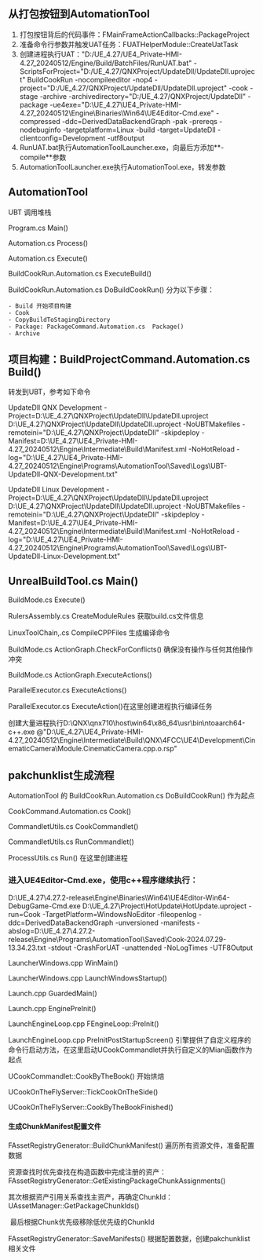 ## 从打包按钮到AutomationTool

1. 打包按钮背后的代码事件：FMainFrameActionCallbacks::PackageProject
2. 准备命令行参数并触发UAT任务：FUATHelperModule::CreateUatTask
3. 创建进程执行UAT："D:/UE_4.27/UE4_Private-HMI-4.27_20240512/Engine/Build/BatchFiles/RunUAT.bat" -ScriptsForProject="D:/UE_4.27/QNXProject/UpdateDll/UpdateDll.uproject" BuildCookRun -nocompileeditor -nop4 -project="D:/UE_4.27/QNXProject/UpdateDll/UpdateDll.uproject" -cook -stage -archive -archivedirectory="D:/UE_4.27/QNXProject/UpdateDll" -package -ue4exe="D:\UE_4.27\UE4_Private-HMI-4.27_20240512\Engine\Binaries\Win64\UE4Editor-Cmd.exe"  -compressed -ddc=DerivedDataBackendGraph -pak -prereqs -nodebuginfo -targetplatform=Linux -build -target=UpdateDll -clientconfig=Development -utf8output
4. RunUAT.bat执行AutomationToolLauncher.exe，向最后方添加**-compile**参数
5. AutomationToolLauncher.exe执行AutomationTool.exe，转发参数

## AutomationTool

UBT 调用堆栈

Program.cs Main()

Automation.cs Process()

Automation.cs Execute()

BuildCookRun.Automation.cs ExecuteBuild()

BuildCookRun.Automation.cs DoBuildCookRun() 分为以下步骤：

	- Build 开始项目构建
	- Cook 
	- CopyBuildToStagingDirectory
	- Package: PackageCommand.Automation.cs  Package()
	- Archive

## 项目构建：BuildProjectCommand.Automation.cs Build()

转发到UBT，参考如下命令

UpdateDll QNX Development -Project=D:\UE_4.27\QNXProject\UpdateDll\UpdateDll.uproject  D:\UE_4.27\QNXProject\UpdateDll\UpdateDll.uproject -NoUBTMakefiles  -remoteini="D:\UE_4.27\QNXProject\UpdateDll" -skipdeploy -Manifest=D:\UE_4.27\UE4_Private-HMI-4.27_20240512\Engine\Intermediate\Build\Manifest.xml -NoHotReload -log="D:\UE_4.27\UE4_Private-HMI-4.27_20240512\Engine\Programs\AutomationTool\Saved\Logs\UBT-UpdateDll-QNX-Development.txt"



UpdateDll Linux Development -Project=D:\UE_4.27\QNXProject\UpdateDll\UpdateDll.uproject  D:\UE_4.27\QNXProject\UpdateDll\UpdateDll.uproject -NoUBTMakefiles  -remoteini="D:\UE_4.27\QNXProject\UpdateDll" -skipdeploy -Manifest=D:\UE_4.27\UE4_Private-HMI-4.27_20240512\Engine\Intermediate\Build\Manifest.xml -NoHotReload -log="D:\UE_4.27\UE4_Private-HMI-4.27_20240512\Engine\Programs\AutomationTool\Saved\Logs\UBT-UpdateDll-Linux-Development.txt"

## UnrealBuildTool.cs Main()

BuildMode.cs Execute()

RulersAssembly.cs CreateModuleRules 获取build.cs文件信息

LinuxToolChain,.cs CompileCPPFiles 生成编译命令

BuildMode.cs ActionGraph.CheckForConflicts() 确保没有操作与任何其他操作冲突

BuildMode.cs ActionGraph.ExecuteActions()

ParallelExecutor.cs ExecuteActions()

ParallelExecutor.cs ExecuteAction()在这里创建进程执行编译任务



创建大量进程执行D:\QNX\qnx710\host\win64\x86_64\usr\bin\ntoaarch64-c++.exe   @"D:\UE_4.27\UE4_Private-HMI-4.27_20240512\Engine\Intermediate\Build\QNX\4FCC\UE4\Development\CinematicCamera\Module.CinematicCamera.cpp.o.rsp"

## pakchunklist生成流程

AutomationTool 的 BuildCookRun.Automation.cs DoBuildCookRun() 作为起点

CookCommand.Automation.cs Cook()

CommandletUtils.cs CookCommandlet()

CommandletUtils.cs RunCommandlet()

ProcessUtils.cs Run() 在这里创建进程

### 进入UE4Editor-Cmd.exe，使用c++程序继续执行：

D:\UE_4.27\4.27.2-release\Engine\Binaries\Win64\UE4Editor-Win64-DebugGame-Cmd.exe D:\UE_4.27\Project\HotUpdate\HotUpdate.uproject -run=Cook  -TargetPlatform=WindowsNoEditor -fileopenlog -ddc=DerivedDataBackendGraph -unversioned -manifests -abslog=D:\UE_4.27\4.27.2-release\Engine\Programs\AutomationTool\Saved\Cook-2024.07.29-13.34.23.txt -stdout -CrashForUAT -unattended -NoLogTimes  -UTF8Output

LauncherWindows.cpp WinMain()

LauncherWindows.cpp LaunchWindowsStartup()

Launch.cpp GuardedMain()

Launch.cpp EnginePreInit()

LaunchEngineLoop.cpp FEngineLoop::PreInit()

LaunchEngineLoop.cpp PreInitPostStartupScreen() 引擎提供了自定义程序的命令行启动方法，在这里启动UCookCommandlet并执行自定义的Mian函数作为起点

UCookCommandlet::CookByTheBook() 开始烘焙

UCookOnTheFlyServer::TickCookOnTheSide()

UCookOnTheFlyServer::CookByTheBookFinished()

#### 生成ChunkManifest配置文件

FAssetRegistryGenerator::BuildChunkManifest() 遍历所有资源文件，准备配置数据

​	资源查找时优先查找在构造函数中完成注册的资产：FAssetRegistryGenerator::GetExistingPackageChunkAssignments()

​	其次根据资产引用关系查找主资产，再确定ChunkId：UAssetManager::GetPackageChunkIds() 

​	最后根据Chunk优先级移除低优先级的ChunkId

FAssetRegistryGenerator::SaveManifests() 根据配置数据，创建pakchunklist相关文件